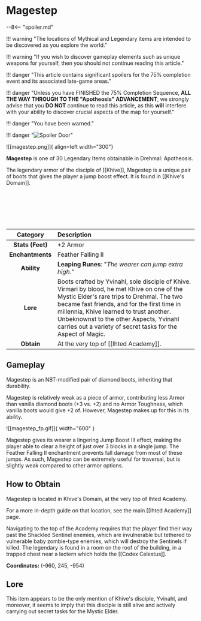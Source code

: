 # Magestep

--8<-- "spoiler.md"

!!! warning "The locations of Mythical and Legendary items are intended to be discovered as you explore the world."

!!! warning "If you wish to discover gameplay elements such as unique weapons for yourself, then you should not continue reading this article."

!!! danger "This article contains significant spoilers for the 75% completion event and its associated late-game areas."

!!! danger "Unless you have FINISHED the 75% Completion Sequence, **ALL THE WAY THROUGH TO THE "Apotheosis" ADVANCEMENT**, we strongly advise that you **DO NOT** continue to read this article, as this **will** interfere with your ability to discover crucial aspects of the map for yourself."

!!! danger "You have been warned."

!!! danger "![Spoiler Door](/assets/img/spoiler_door.png)"

![[magestep.png]]{ align=left width="300"}

**Magestep** is one of 30 Legendary Items obtainable in Drehmal: Apotheosis.

The legendary armor of the disciple of [[Khive]], Magestep is a unique pair of boots that gives the player a jump boost effect. It is found in [[Khive's Domain]].

<br> <br> <br> <br> <br>

| Category | Description |
|:--------------------------------:|:-----------------------------------------------------------------------------------------------------------------------------------------------------------------------------|
| **Stats (Feet)**              | +2 Armor    |
| **Enchantments**              | Feather Falling II |
| **Ability**                   | **Leaping Runes**: "*The wearer can jump extra high.*" |
| **Lore**                      | Boots crafted by Yvinahl, sole disciple of Khive. Virmari by blood, he met Khive on one of the Mystic Elder's rare trips to Drehmal. The two became fast friends, and for the first time in millennia, Khive learned to trust another. Unbeknownst to the other Aspects, Yvinahl carries out a variety of secret tasks for the Aspect of Magic. |
| **Obtain**                    | At the very top of [[Ihted Academy]].   | 

## Gameplay
Magestep is an NBT-modified pair of diamond boots, inheriting that durability.

Magestep is relatively weak as a piece of armor, contributing less Armor than vanilla diamond boots (+3 vs. +2) and no Armor Toughness, which vanilla boots would give +2 of. However, Magestep makes up for this in its ability.

![[magestep_fp.gif]]{ width="600" }

Magestep gives its wearer a lingering Jump Boost III effect, making the player able to clear a height of just over 3 blocks in a single jump. The Feather Falling II enchantment prevents fall damage from most of these jumps. As such, Magestep can be extremely useful for traversal, but is slightly weak compared to other armor options.

## How to Obtain
Magestep is located in Khive's Domain, at the very top of Ihted Academy.

For a more in-depth guide on that location, see the main [[Ihted Academy]] page.

Navigating to the top of the Academy requires that the player find their way past the Shackled Sentinel enemies, which are invulnerable but tethered to vulnerable baby zombie-type enemies, which will destroy the Sentinels if killed. The legendary is found in a room on the roof of the building, in a trapped chest near a lectern which holds the [[Codex Celestus]].

**Coordinates:** (-960, 245, -954)

## Lore
This item appears to be the only mention of Khive's disciple, Yvinahl, and moreover, it seems to imply that this disciple is still alive and actively carrying out secret tasks for the Mystic Elder.
